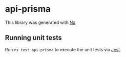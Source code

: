 # api-prisma

This library was generated with [Nx](https://nx.dev).

## Running unit tests

Run `nx test api-prisma` to execute the unit tests via [Jest](https://jestjs.io).
